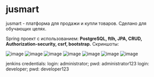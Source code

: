 # jusmart
jusmart - платформа для продажи и купли товаров. Сделано для обучающих целях.


Spring проект с использованием: **PostgreSQL, ftlh, JPA, CRUD, Authorization-security, csrf, bootstrap.**
Скриншоты: 

![image](https://user-images.githubusercontent.com/111600736/211007242-ec06dc48-7fe4-41c3-9a67-82ba3483b07e.png)
![image](https://user-images.githubusercontent.com/111600736/211008388-0a46c198-2457-47ff-9047-bb89f521ef2c.png)
![image](https://user-images.githubusercontent.com/111600736/211008510-4867dc5a-8a87-47bc-8c94-f8c36bb41059.png)
![image](https://user-images.githubusercontent.com/111600736/211008543-31e28664-b79a-4613-9f0e-76c49537c1ea.png)
![image](https://user-images.githubusercontent.com/111600736/211008609-08d7e044-e65c-4f81-a2f6-09aade929617.png)
![image](https://user-images.githubusercontent.com/111600736/211008631-7ad64011-5061-4d27-94a2-799c0bb172cc.png)
![image](https://user-images.githubusercontent.com/111600736/211008658-c81677a4-bb45-4be2-bd02-b43403da3633.png)

jenkins credentials:
login: administrator; pwd: administrator123
login: developer; pwd: developer123
